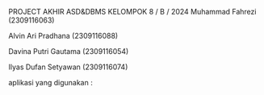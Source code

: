PROJECT AKHIR ASD&DBMS
KELOMPOK 8 / B / 2024
Muhammad Fahrezi  (2309116063)

Alvin Ari Pradhana (2309116088)

Davina Putri Gautama (2309116054)

Ilyas Dufan Setyawan (2309116074)

aplikasi yang digunakan :
